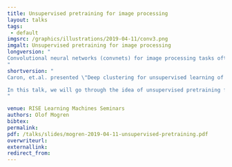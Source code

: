 ```yaml
---
title: Unsupervised pretraining for image processing
layout: talks
tags:
 - default
imgsrc: /graphics/illustrations/2019-04-11/conv3.png
imgalt: Unsupervised pretraining for image processing
longversion: "
Convolutional neural networks (convnets) for image processing tasks often benefit tremendously from pretraining. The go-to method has been to pretrain the convnet weights for image classification on the ImageNet dataset. This however requires having access to such a dataset with manually created labels. Unsupervised pretraining is therefore an attractive alternative. This has been historically important; restricted Boltzmann machines and autoencoders have been used to initialize neural network layers to produce informative representations. Caron, et.al. presented \"Deep clustering for unsupervised learning of visual features\" at ECCV 2018. Due to the convolutional structure, a modern image classification model with random initialization of its parameters and no training, performs significantly better than random chance. The paper exploits this property and use the representations computed by such an untrained network to compute a clustering of the input images. This clustering is then used as labels to train the weights of the model (with supervised training). The process is repeated until the model computes useful representations. The representations are evaluated on standard image processing tasks, showing state-of-the-art results on several of them. In this talk, I will go through the idea of unsupervised pretraining for image processing in general, and then discuss the paper by Caron, et.al. in some more detail.
"
shortversion: "
Caron, et.al. presented \"Deep clustering for unsupervised learning of visual features\" at ECCV 2018. Due to the convolutional structure, a modern image classification model with random initialization of its parameters and no training, performs significantly better than random chance. The paper exploits this property and use the representations computed by such an untrained network to compute a clustering of the input images which is iteratively used to improve the network. 

In this talk, we will go through the idea of unsupervised pretraining for image processing in general, and then discuss the paper by Caron, et.al. in some more detail.
"

venue: RISE Learning Machines Seminars 
authors: Olof Mogren
bibtex: 
permalink:
pdf: /talks/slides/mogren-2019-04-11-unsupervised-pretraining.pdf
overwriteurl: 
externallink: 
redirect_from: 
---
```

